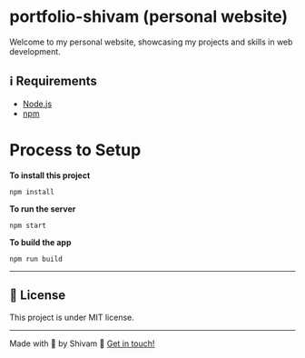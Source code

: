 # portfolio-shivam (personal website)
Welcome to my personal website, showcasing my projects and skills in web development.

## :information_source: Requirements

- [Node.js](https://nodejs.org/en/)
- [npm](https://www.npmjs.com/)

# Process to Setup 

**To install this project**

```
npm install
```

**To run the server**

```
npm start
```

**To build the app**

```
npm run build
```

---


## :memo: License

This project is under MIT license.

---

Made with 💚 by Shivam :wave: [Get in touch!](https://github.com/codecShivam)

[nodejs]: (https://nodejs.org/)
[vc]: (https://code.visualstudio.com/)
